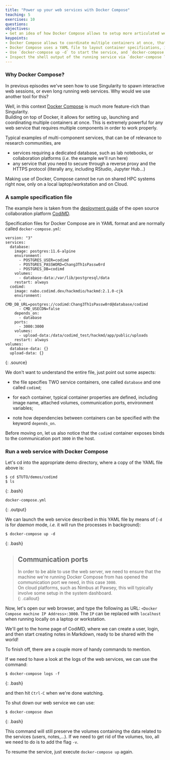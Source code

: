 ```yaml
---
title: "Power up your web services with Docker Compose"
teaching: 5
exercises: 10
questions:
objectives:
- Get an idea of how Docker Compose allows to setup more articulated web services
keypoints:
- Docker Compose allows to coordinate multiple containers at once, that can interact with each other
- Docker Compose uses a YAML file to layout container specifications, including interactions among containers
- Use `docker-compose up -d` to start the service, and `docker-compose down` to shut it down
- Inspect the shell output of the running service via `docker-compose logs`
---
```



### Why Docker Compose?

In previous episodes we've seen how to use Singularity to spawn interactive web sessions, or even long running web services.  Why would we use another tool for this?

Well, in this context [Docker Compose](https://docs.docker.com/compose/) is much more feature-rich than Singularity.  
Building on top of Docker, it allows for setting up, launching and coordinating multiple containers at once.  This is extremely powerful for any web service that requires multiple components in order to work properly.

Typical examples of multi-component services, that can be of relevance to research communities, are
* services requiring a dedicated database, such as lab notebooks, or collaboration platforms (*i.e.* the example we'll run here)
* any service that you need to secure through a reverse proxy and the HTTPS protocol (literally any, including RStudio, Jupyter Hub...)

Making use of Docker, Compose cannot be run on shared HPC systems right now, only on a local laptop/workstation and on Cloud.


### A sample specification file

The example here is taken from the [deployment guide](https://hackmd.io/c/codimd-documentation/%2Fs%2Fcodimd-docker-deployment) of the open source collaboration platform [CodiMD](https://hackmd.io/c/codimd-documentation).

Specification files for Docker Compose are in YAML format and are normally called `docker-compose.yml`:

```
version: "3"
services:
  database:
    image: postgres:11.6-alpine
    environment:
      - POSTGRES_USER=codimd
      - POSTGRES_PASSWORD=Chang3Th1sPassw0rd
      - POSTGRES_DB=codimd
    volumes:
      - database-data:/var/lib/postgresql/data
    restart: always
  codimd:
    image: nabo.codimd.dev/hackmdio/hackmd:2.1.0-cjk
    environment:
      - CMD_DB_URL=postgres://codimd:Chang3Th1sPassw0rd@database/codimd
      - CMD_USECDN=false
    depends_on:
      - database
    ports:
      - 3000:3000
    volumes:
      - upload-data:/data/codimd_test/hackmd/app/public/uploads
    restart: always
volumes:
  database-data: {}
  upload-data: {}
```
{: .source}

We don't want to understand the entire file, just point out some aspects:

* the file specifies TWO service containers, one called `database` and one called `codimd`;

* for each container, typical container properties are defined, including image name, attached volumes, communication ports, environment variables;

* note how dependencies between containers can be specified with the keyword `depends_on`.

Before moving on, let us also notice that the `codimd` container exposes binds to the communication port `3000` in the host.


### Run a web service with Docker Compose

Let's cd into the appropriate demo directory, where a copy of the YAML file above is:

```
$ cd $TUTO/demos/codimd
$ ls 
```
{: .bash}

```
docker-compose.yml
```
{: .output}

We can launch the web service described in this YAML file by means of (`-d` is for *daemon* mode, *i.e.* it will run the processes in background):

```
$ docker-compose up -d
```
{: .bash}

> ## Communication ports
>
> In order to be able to use the web server, we need to ensure that the machine we're running Docker Compose from has opened the communication port we need, in this case `3000`.  
> On cloud platforms, such as Nimbus at Pawsey, this will typically involve some setup in the system dashboard.  
{: .callout}

Now, let's open our web browser, and type the following as URL: `<Docker Compose machine IP Address>:3000`.  The `IP` can be replaced with `localhost` when running locally on a laptop or workstation.  

We'll get to the home page of CodiMD, where we can create a user, login, and then start creating notes in Markdown, ready to be shared with the world!

To finish off, there are a couple more of handy commands to mention.

If we need to have a look at the logs of the web services, we can use the command:

```
$ docker-compose logs -f
```
{: .bash}

and then hit `Ctrl-C` when we're done watching.

To shut down our web service we can use:

```
$ docker-compose down
```
{: .bash}

This command will still preserve the volumes containing the data related to the services (users, notes,...).  If we need to get rid of the volumes, too, all we need to do is to add the flag `-v`.

To resume the service, just execute `docker-compose up` again.
